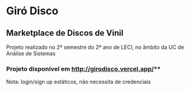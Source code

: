 # Giró Disco
## Marketplace de Discos de Vinil
Projeto realizado no 2º semestre do 2º ano de LECI, no âmbito da UC de Análise de Sistemas

### Projeto disponível em http://girodisco.vercel.app/**
Nota: login/sign up estáticos, não necessita de credenciais
